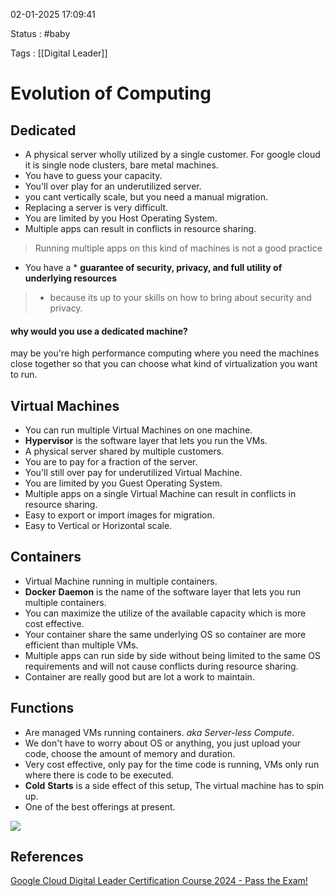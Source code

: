 02-01-2025 17:09:41

Status : #baby 

Tags : [[Digital Leader]]

# Evolution of Computing

## Dedicated
- A physical server wholly utilized by a single customer. For google cloud it is single node clusters, bare metal machines.
- You have  to guess your capacity.
- You'll over play for an underutilized server.
- you cant vertically scale, but you need a manual migration.
- Replacing a server is very difficult.
- You are limited by  you Host Operating System.
- Multiple apps can result in conflicts in resource sharing. 

> Running multiple apps on this kind of machines is not a good practice

- You have a * **guarantee of security, privacy, and full utility of underlying resources** 

> * because its up to your skills on how to bring about security and  privacy.

#### why would you use a dedicated machine?
may be you're high performance computing where you need the machines close together so that you can choose what kind of virtualization you want to run.

## Virtual Machines

- You can run multiple Virtual Machines on one machine.
- **Hypervisor** is the software layer that lets you run the VMs.
- A physical server shared by multiple customers.
- You are to pay for a fraction of the server.
- You'll still over pay for underutilized Virtual Machine.
- You are limited by you Guest Operating System.
- Multiple apps on a single Virtual Machine can result in conflicts in resource sharing.
- Easy to export or import images for migration.
- Easy to Vertical or Horizontal scale.
## Containers
- Virtual Machine running in multiple containers.
- **Docker** **Daemon** is the name of the software layer that lets you run multiple containers.
- You can maximize the utilize of the available capacity which is more cost effective.
- Your container share the same underlying OS so container are more efficient than multiple VMs.
- Multiple apps can run side by side without being limited to the same OS requirements and will not cause conflicts during resource sharing.
- Container are really good but are lot a work to maintain.
## Functions
- Are managed VMs running containers. *aka* *Server-less* *Compute*.
- We don't have to worry about OS or anything, you just upload your code, choose the amount of memory and duration.
- Very cost effective, only pay for the time code is running, VMs only run where there is code to be executed.
- **Cold** **Starts** is a side effect of this setup, The virtual machine has to spin up.
- One of the best offerings at present.

![](https://www.whiteboxsolution.com/wp-content/uploads/2022/07/Picture3.png)
## References

[Google Cloud Digital Leader Certification Course 2024 - Pass the Exam!](https://youtu.be/cbcd6-m8sHg?si=5zzKOYu6k--3f1hHj)